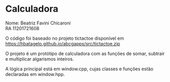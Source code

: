 # Calculadora

Nome: Beatriz Favini Chicaroni  
RA 11201721608  
  
O código foi baseado no projeto tictactoe disponível em https://hbatagelo.github.io/abcgapps/src/tictactoe.zip  

O projeto é um protótipo de calculadora com as funções de somar, subtrair e multiplicar algarismos inteiros.

A lógica principal está em window.cpp, cujas classes e funções estão declaradas em window.hpp.
